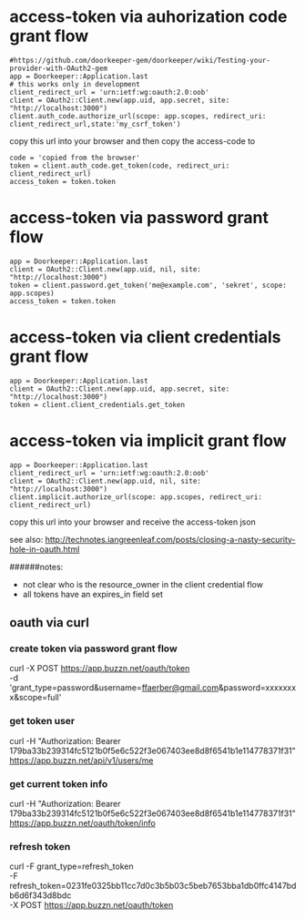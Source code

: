 
# access-token via auhorization code grant flow
    #https://github.com/doorkeeper-gem/doorkeeper/wiki/Testing-your-provider-with-OAuth2-gem
    app = Doorkeeper::Application.last
    # this works only in development
    client_redirect_url = 'urn:ietf:wg:oauth:2.0:oob'
    client = OAuth2::Client.new(app.uid, app.secret, site: "http://localhost:3000")
    client.auth_code.authorize_url(scope: app.scopes, redirect_uri: client_redirect_url,state:'my_csrf_token')

copy this url into your browser and then copy the access-code to

    code = 'copied from the browser'
    token = client.auth_code.get_token(code, redirect_uri: client_redirect_url)
    access_token = token.token

# access-token via password grant flow
    app = Doorkeeper::Application.last
    client = OAuth2::Client.new(app.uid, nil, site: "http://localhost:3000")
    token = client.password.get_token('me@example.com', 'sekret', scope: app.scopes)
    access_token = token.token


# access-token via client credentials grant flow
    app = Doorkeeper::Application.last
    client = OAuth2::Client.new(app.uid, app.secret, site: "http://localhost:3000")
    token = client.client_credentials.get_token

# access-token via implicit grant flow
    app = Doorkeeper::Application.last
    client_redirect_url = 'urn:ietf:wg:oauth:2.0:oob'
    client = OAuth2::Client.new(app.uid, nil, site: "http://localhost:3000")
    client.implicit.authorize_url(scope: app.scopes, redirect_uri: client_redirect_url)

copy this url into your browser and receive the access-token json

see also: http://technotes.iangreenleaf.com/posts/closing-a-nasty-security-hole-in-oauth.html

######notes:
* not clear who is the resource_owner in the client credential flow
* all tokens have an expires_in field set


## oauth via curl

### create token via password grant flow
  curl -X POST https://app.buzzn.net/oauth/token \
  -d 'grant_type=password&username=ffaerber@gmail.com&password=xxxxxxxx&scope=full'

### get token user
  curl -H "Authorization: Bearer 179ba33b239314fc5121b0f5e6c522f3e067403ee8d8f6541b1e114778371f31" \
  https://app.buzzn.net/api/v1/users/me

### get current token info
  curl -H "Authorization: Bearer 179ba33b239314fc5121b0f5e6c522f3e067403ee8d8f6541b1e114778371f31" \
  https://app.buzzn.net/oauth/token/info

### refresh token
  curl -F grant_type=refresh_token \
  -F refresh_token=0231fe0325bb11cc7d0c3b5b03c5beb7653bba1db0ffc4147bdb6d6f343d8bdc \
  -X POST https://app.buzzn.net/oauth/token
